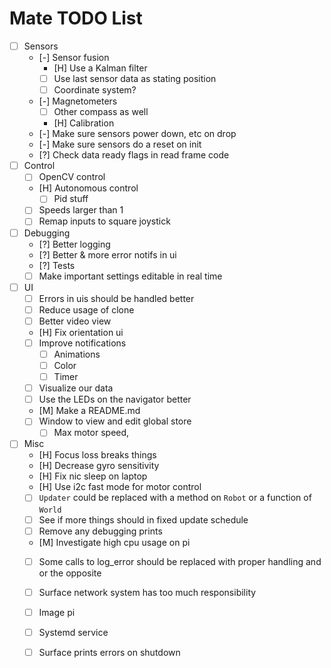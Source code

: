 # Mate TODO List

- [ ] Sensors
  - [-] Sensor fusion
    - [H] Use a Kalman filter
    - [ ] Use last sensor data as stating position
    - [ ] Coordinate system?
  - [-] Magnetometers
    - [ ] Other compass as well
    - [H] Calibration
  - [-] Make sure sensors power down, etc on drop
  - [-] Make sure sensors do a reset on init
  - [?] Check data ready flags in read frame code
- [ ] Control
  - [ ] OpenCV control
  - [H] Autonomous control
    - [ ] Pid stuff
  - [ ] Speeds larger than 1
  - [ ] Remap inputs to square joystick
- [ ] Debugging
  - [?] Better logging
  - [?] Better & more error notifs in ui
  - [?] Tests
  - [ ] Make important settings editable in real time
- [ ] UI
  - [ ] Errors in uis should be handled better
  - [ ] Reduce usage of clone
  - [ ] Better video view
  - [H] Fix orientation ui
  - [ ] Improve notifications
    - [ ] Animations
    - [ ] Color
    - [ ] Timer
  - [ ] Visualize our data
  - [ ] Use the LEDs on the navigator better
  - [M] Make a README.md
  - [ ] Window to view and edit global store
    - [ ] Max motor speed, 
- [ ] Misc
  - [H] Focus loss breaks things
  - [H] Decrease gyro sensitivity
  - [H] Fix nic sleep on laptop
  - [H] Use i2c fast mode for motor control
  - [ ] `Updater` could be replaced with a method on `Robot` or a function of `World`
  - [ ] See if more things should in fixed update schedule
  - [ ] Remove any debugging prints
  - [M] Investigate high cpu usage on pi
  - [ ] Some calls to log_error should be replaced with proper handling and or the opposite
  - [ ] Surface network system has too much responsibility
  - [ ] Image pi
  - [ ] Systemd service
  - [ ] Surface prints errors on shutdown

